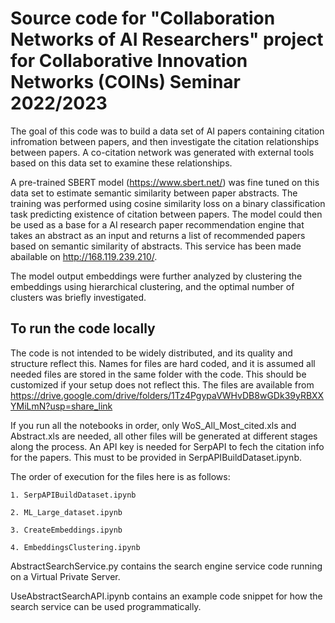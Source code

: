 # Source code for "Collaboration Networks of AI Researchers" project for Collaborative Innovation Networks (COINs) Seminar 2022/2023

The goal of this code was to build a data set of AI papers containing citation infromation between papers, and then investigate the citation relationships between papers. A co-citation network was generated with external tools based on this data set to examine these relationships.

A pre-trained SBERT model (https://www.sbert.net/) was fine tuned on this data set to estimate semantic similarity between paper abstracts. The training was performed using cosine similarity loss on a binary classification task predicting existence of citation between papers. The model could then be used as a base for a AI research paper recommendation engine that takes an abstract as an input and returns a list of recommended papers based on semantic similarity of abstracts. This service has been made abailable on http://168.119.239.210/.

The model output embeddings were further analyzed by clustering the embeddings using hierarchical clustering, and the optimal number of clusters was briefly investigated.

## To run the code locally
The code is not intended to be widely distributed, and its quality and structure reflect this. Names for files are hard coded, and it is assumed all needed files are stored in the same folder with the code. This should be customized if your setup does not reflect this. The files are available from https://drive.google.com/drive/folders/1Tz4PgypaVWHvDB8wGDk39yRBXXYMiLmN?usp=share_link

If you run all the notebooks in order, only WoS_All_Most_cited.xls and Abstract.xls are needed, all other files will be generated at different stages along the process. An API key is needed for SerpAPI to fech the citation info for the papers. This must to be provided in SerpAPIBuildDataset.ipynb.

The order of execution for the files here is as follows:

    1. SerpAPIBuildDataset.ipynb
    
    2. ML_Large_dataset.ipynb
    
    3. CreateEmbeddings.ipynb
    
    4. EmbeddingsClustering.ipynb
    
AbstractSearchService.py contains the search engine service code running on a Virtual Private Server.

UseAbstractSearchAPI.ipynb contains an example code snippet for how the search service can be used programmatically.
